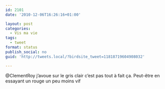 ```yaml
---
id: 2101
date: '2010-12-06T16:26:16+01:00'

layout: post
categories:
  - Vis ma vie
tags:
  - tweet
format: status
publish_social: no
guid: 'http://tweets.local/?birdsite_tweet=11818719604908032'

---
```


@ClementRoy j’avoue sur le gris clair c’est pas tout à fait ça. Peut-être en essayant un rouge un peu moins vif